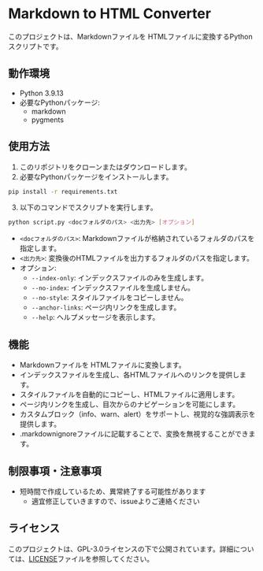 # Markdown to HTML Converter

このプロジェクトは、Markdownファイルを HTMLファイルに変換するPythonスクリプトです。

## 動作環境

<!-- 動作環境に関する情報を記載してください -->
- Python 3.9.13
- 必要なPythonパッケージ:
  - markdown
  - pygments

## 使用方法

<!-- 使用方法を記載してください -->
1. このリポジトリをクローンまたはダウンロードします。
2. 必要なPythonパッケージをインストールします。
```bash
pip install -r requirements.txt
```
3. 以下のコマンドでスクリプトを実行します。
```bash
python script.py <docフォルダのパス> <出力先> [オプション]
```

- `<docフォルダのパス>`: Markdownファイルが格納されているフォルダのパスを指定します。
- `<出力先>`: 変換後のHTMLファイルを出力するフォルダのパスを指定します。
- オプション:
  - `--index-only`: インデックスファイルのみを生成します。
  - `--no-index`: インデックスファイルを生成しません。
  - `--no-style`: スタイルファイルをコピーしません。
  - `--anchor-links`: ページ内リンクを生成します。
  - `--help`: ヘルプメッセージを表示します。

## 機能

<!-- 主な機能や特徴を記載してください -->
- Markdownファイルを HTMLファイルに変換します。
- インデックスファイルを生成し、各HTMLファイルへのリンクを提供します。
- スタイルファイルを自動的にコピーし、HTMLファイルに適用します。
- ページ内リンクを生成し、目次からのナビゲーションを可能にします。
- カスタムブロック（info、warn、alert）をサポートし、視覚的な強調表示を提供します。
- .markdownignoreファイルに記載することで、変換を無視することができます。

## 制限事項・注意事項

<!-- 制限事項や注意点を記載してください。情報が不足している場合は、XXXと記載してください。 -->
- 短時間で作成しているため、異常終了する可能性があります
  - 適宜修正していきますので、issueよりご連絡ください

## ライセンス

<!-- ライセンス情報を記載してください。GPLライセンスを使用する場合は以下のように記載できます。 -->
このプロジェクトは、GPL-3.0ライセンスの下で公開されています。詳細については、[LICENSE](LICENSE.md)ファイルを参照してください。